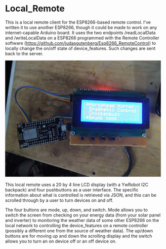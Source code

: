 # Local_Remote
This is a local remote client for the ESP8266-based remote control. I've written it to use another ESP8266, though it could be made to work on any internet-capable Arduino board. It uses the two endpoints /readLocalData and /writeLocalData on a ESP8266 programmed with the Remote Controller software (https://github.com/judasgutenberg/Esp8266_RemoteControl) to locally change the on/off state of device_features. Such changes are sent back to the server.

![alt text](localremote.jpg?raw=true)


This local remote uses a 20 by 4 line LCD display (with a YwRobot I2C backpack) and four pushbuttons as a user interface.  The specific information about what is controlled is retrieved via JSON, and this can be scrolled through by a user to turn devices on and off.

The four buttons are mode, up, down, and switch.  Mode allows you to switch the screen from checking on your energy data (from your solar panel and inverter) to monitoring the weather data of some other ESP8266 on the local network to controlling the device_features on a remote controller (possibly a different one from the source of weather data).  The up/down buttons are for moving up and down the scrolling display and the switch allows you to turn an on device off or an off device on.
